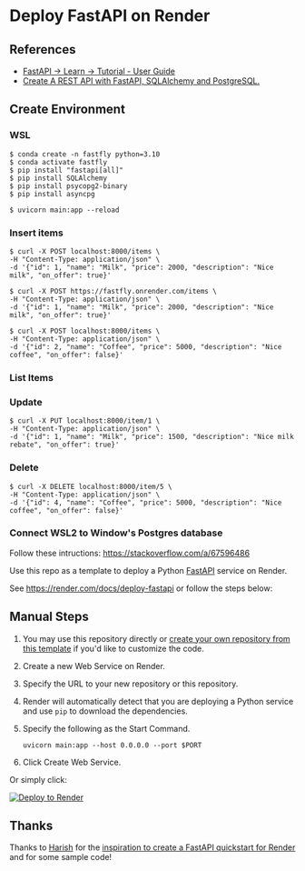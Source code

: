 # Deploy FastAPI on Render

## References
- [FastAPI -> Learn -> Tutorial - User Guide](https://fastapi.tiangolo.com/tutorial/)
- [Create A REST API with FastAPI, SQLAlchemy and PostgreSQL.](https://youtu.be/2g1ZjA6zHRo?si=RtZQhApZhOEO9Q_H)


## Create Environment

### WSL
```
$ conda create -n fastfly python=3.10
$ conda activate fastfly
$ pip install "fastapi[all]"
$ pip install SQLAlchemy
$ pip install psycopg2-binary
$ pip install asyncpg

$ uvicorn main:app --reload
```

### Insert items
```
$ curl -X POST localhost:8000/items \
-H "Content-Type: application/json" \
-d '{"id": 1, "name": "Milk", "price": 2000, "description": "Nice milk", "on_offer": true}'

$ curl -X POST https://fastfly.onrender.com/items \
-H "Content-Type: application/json" \
-d '{"id": 1, "name": "Milk", "price": 2000, "description": "Nice milk", "on_offer": true}'
```
```
$ curl -X POST localhost:8000/items \
-H "Content-Type: application/json" \
-d '{"id": 2, "name": "Coffee", "price": 5000, "description": "Nice coffee", "on_offer": false}'
```
### List Items

### Update
```
$ curl -X PUT localhost:8000/item/1 \
-H "Content-Type: application/json" \
-d '{"id": 1, "name": "Milk", "price": 1500, "description": "Nice milk rebate", "on_offer": true}'
```

### Delete
```
$ curl -X DELETE localhost:8000/item/5 \
-H "Content-Type: application/json" \
-d '{"id": 4, "name": "Coffee", "price": 5000, "description": "Nice coffee", "on_offer": false}'
```

### Connect WSL2 to Window's Postgres database

Follow these intructions: 
https://stackoverflow.com/a/67596486







Use this repo as a template to deploy a Python [FastAPI](https://fastapi.tiangolo.com) service on Render.

See https://render.com/docs/deploy-fastapi or follow the steps below:

## Manual Steps

1. You may use this repository directly or [create your own repository from this template](https://github.com/render-examples/fastapi/generate) if you'd like to customize the code.
2. Create a new Web Service on Render.
3. Specify the URL to your new repository or this repository.
4. Render will automatically detect that you are deploying a Python service and use `pip` to download the dependencies.
5. Specify the following as the Start Command.

    ```shell
    uvicorn main:app --host 0.0.0.0 --port $PORT
    ```

6. Click Create Web Service.

Or simply click:

[![Deploy to Render](https://render.com/images/deploy-to-render-button.svg)](https://render.com/deploy?repo=https://github.com/render-examples/fastapi)

## Thanks

Thanks to [Harish](https://harishgarg.com) for the [inspiration to create a FastAPI quickstart for Render](https://twitter.com/harishkgarg/status/1435084018677010434) and for some sample code!